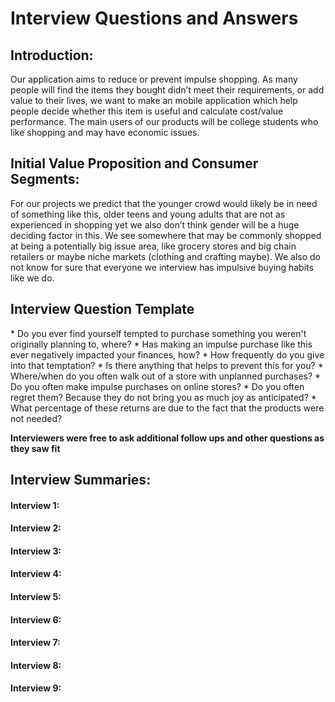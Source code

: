 <h1>Interview Questions and Answers</h1>

<h2>Introduction:</h2>
Our application aims to reduce or prevent impulse shopping. As many people will find the items they bought didn’t meet their requirements, or add value to their lives, we want to make an mobile application which 
help people decide whether this item is useful and calculate cost/value performance.  The main users of our products will be college students who like shopping and may have economic issues.

<h2>Initial Value Proposition and Consumer Segments:</h2>
For our projects we predict that the younger crowd would likely be in need of something like this, older teens and young adults that are not as experienced in shopping yet we also don’t think gender will be a huge deciding factor in this. We see somewhere that may be commonly shopped at being a potentially big issue area, like  grocery stores and big chain retailers or maybe niche markets (clothing and crafting maybe). We also do not know for sure that everyone we interview has impulsive buying habits like we do.

<h2>Interview Question Template</h2>
* Do you ever find yourself tempted to purchase something you weren't originally planning to, where?
* Has making an impulse purchase like this ever negatively impacted your finances, how?
* How frequently do you give into that temptation?
* Is there anything that helps to prevent this for you?
* Where/when  do you often  walk out of a store with unplanned purchases?
* Do you often make impulse purchases on online stores?
* Do you often regret them? Because they do not bring you as much joy as anticipated?
* What percentage of these returns are due to the fact that the products were not needed?

__Interviewers were free to ask additional follow ups and other questions as they saw fit__

<h2>Interview Summaries:</h2>
<h4>Interview 1:</h4>

<h4>Interview 2:</h4>

<h4>Interview 3:</h4>

<h4>Interview 4:</h4>

<h4>Interview 5:</h4>

<h4>Interview 6:</h4>

<h4>Interview 7:</h4>

<h4>Interview 8:</h4>

<h4>Interview 9:</h4>